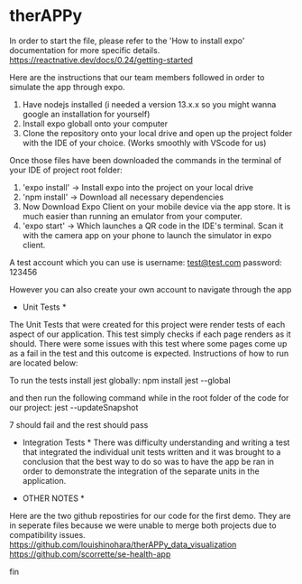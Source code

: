 # therAPPy

In order to start the file, please refer to the 'How to install expo' documentation for more specific details.
https://reactnative.dev/docs/0.24/getting-started

Here are the instructions that our team members followed in order to simulate the app through expo.


1. Have nodejs installed (i needed a version 13.x.x so you might wanna google an installation for yourself)
2. Install expo globall onto your computer
3. Clone the repository onto your local drive and open up the project folder with the IDE of your choice. (Works smoothly with VScode for us)

Once those files have been downloaded the commands in the terminal of your IDE of project root folder:
1. 'expo install' -> Install expo into the project on your local drive
2. 'npm install' -> Download all necessary dependencies
3. Now Download Expo Client on your mobile device via the app store. It is much easier than running an emulator from your computer. 
4. 'expo start' -> Which launches a QR code in the IDE's terminal. Scan it with the camera app on your phone to launch the simulator in expo client. 

A test account which you can use is
username: test@test.com 
password: 123456

However you can also create your own account to navigate through the app



* Unit Tests *

The Unit Tests that were created for this project were render tests of each aspect of our application. This test simply checks if each page renders as it should. There were some issues with this test where some pages come up as a fail in the test and this outcome is expected. Instructions of how to run are located below:

To run the tests install jest globally:
npm install jest --global

and then run the following command while in the root folder of the code for our project:
jest --updateSnapshot

7 should fail and the rest should pass



* Integration Tests * 
There was difficulty understanding and writing a test that integrated the individual unit tests written and it was brought to a conclusion that the best way to do so was to have the app be ran in order to demonstrate the integration of the separate units in the application. 

* OTHER NOTES *

Here are the two github repostiries for our code for the first demo. They are in seperate files because we were unable to merge both projects due to compatibility issues.
https://github.com/louishinohara/therAPPy_data_visualization
https://github.com/scorrette/se-health-app

fin

